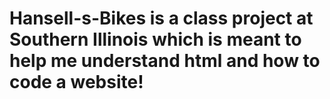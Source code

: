 # Hansell-s-Bikes is a class project at Southern Illinois which is meant to help me understand html and how to code a website!
